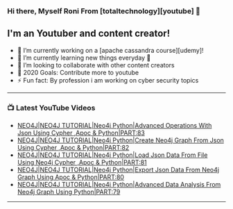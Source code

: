 ### Hi there, Myself Roni From [totaltechnology][youtube] 👋

## I'm an Youtuber and content creator!
- 🔭 I’m currently working on a [apache cassandra course][udemy]!
- 🌱 I’m currently learning new things everyday 🤣
- 👯 I’m looking to collaborate with other content creators
- 🥅 2020 Goals: Contribute more to youtube
- ⚡ Fun fact: By profession i am working on cyber security topics



---

### 📺 Latest YouTube Videos
<!-- YOUTUBE:START -->
- [NEO4J|NEO4J TUTORIAL|Neo4j Python|Advanced Operations With Json Using Cypher ,Apoc & Python|PART:83](https://www.youtube.com/watch?v=02zwX1Wio-E)
- [NEO4J|NEO4J TUTORIAL|Neo4j Python|Create Neo4j Graph From Json Using Cypher ,Apoc & Python|PART:82](https://www.youtube.com/watch?v=ZIn3pB-0FoE)
- [NEO4J|NEO4J TUTORIAL|Neo4j Python|Load Json Data From File Using Neo4j Cypher ,Apoc & Python|PART:81](https://www.youtube.com/watch?v=SDsov1IKtE8)
- [NEO4J|NEO4J TUTORIAL|Neo4j Python|Export Json Data From Neo4j Graph Using Apoc & Python|PART:80](https://www.youtube.com/watch?v=dgVEYijLJG4)
- [NEO4J|NEO4J TUTORIAL|Neo4j Python|Advanced Data Analysis From Neo4j Graph Using Python|PART:79](https://www.youtube.com/watch?v=lk3LvJJZLKM)
<!-- YOUTUBE:END -->

---


